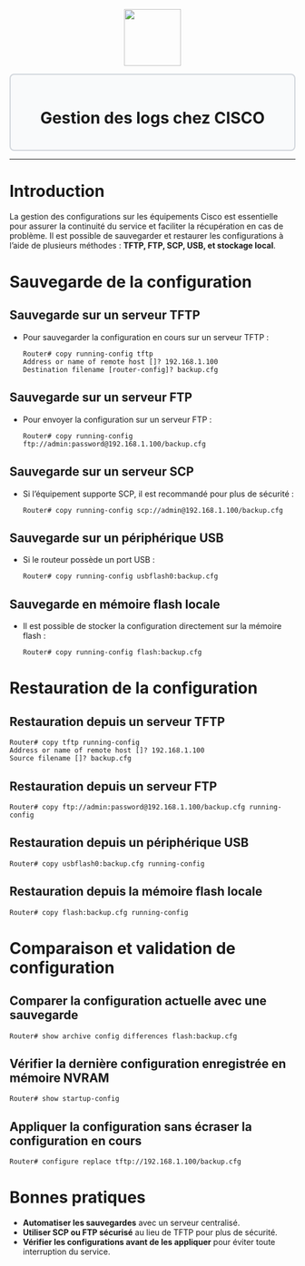 <div align="center">
  <p align="center">
    <a href="#">
      <img src="https://cdn.iconscout.com/icon/free/png-512/free-cisco-logo-icon-download-in-svg-png-gif-file-formats--anyconnect-brand-logos-pack-icons-1579764.png?f=webp&w=256" height="100px" />
    </a>
  </p>
</div>
<div style="border: 2px solid #d1d5db; padding: 20px; border-radius: 8px; background-color: #f9fafb;">
  <h1 align="center">Gestion des logs chez CISCO</h1>
</div>

---
# Introduction
La gestion des configurations sur les équipements Cisco est essentielle pour assurer la continuité du service et faciliter la récupération en cas de problème. Il est possible de sauvegarder et restaurer les configurations à l’aide de plusieurs méthodes : **TFTP, FTP, SCP, USB, et stockage local**.
# Sauvegarde de la configuration
## Sauvegarde sur un serveur TFTP
- Pour sauvegarder la configuration en cours sur un serveur TFTP :
    ```ios
    Router# copy running-config tftp
    Address or name of remote host []? 192.168.1.100
    Destination filename [router-config]? backup.cfg
    ```
## Sauvegarde sur un serveur FTP
- Pour envoyer la configuration sur un serveur FTP :
    ```ios
    Router# copy running-config ftp://admin:password@192.168.1.100/backup.cfg
    ```
## Sauvegarde sur un serveur SCP
- Si l’équipement supporte SCP, il est recommandé pour plus de sécurité :
    ```ios
    Router# copy running-config scp://admin@192.168.1.100/backup.cfg
    ```
## Sauvegarde sur un périphérique USB
- Si le routeur possède un port USB :
    ```ios
    Router# copy running-config usbflash0:backup.cfg
    ```
## Sauvegarde en mémoire flash locale
- Il est possible de stocker la configuration directement sur la mémoire flash :
    ```ios
    Router# copy running-config flash:backup.cfg
    ```
# Restauration de la configuration
## Restauration depuis un serveur TFTP
```ios
Router# copy tftp running-config
Address or name of remote host []? 192.168.1.100
Source filename []? backup.cfg
```
## Restauration depuis un serveur FTP
```ios
Router# copy ftp://admin:password@192.168.1.100/backup.cfg running-config
```
## Restauration depuis un périphérique USB
```ios
Router# copy usbflash0:backup.cfg running-config
```
## Restauration depuis la mémoire flash locale
```ios
Router# copy flash:backup.cfg running-config
```
# Comparaison et validation de configuration
## Comparer la configuration actuelle avec une sauvegarde
```ios
Router# show archive config differences flash:backup.cfg
```
## Vérifier la dernière configuration enregistrée en mémoire NVRAM
```ios
Router# show startup-config
```
## Appliquer la configuration sans écraser la configuration en cours
```ios
Router# configure replace tftp://192.168.1.100/backup.cfg
```
# Bonnes pratiques
- **Automatiser les sauvegardes** avec un serveur centralisé.
- **Utiliser SCP ou FTP sécurisé** au lieu de TFTP pour plus de sécurité.
- **Vérifier les configurations avant de les appliquer** pour éviter toute interruption du service.
